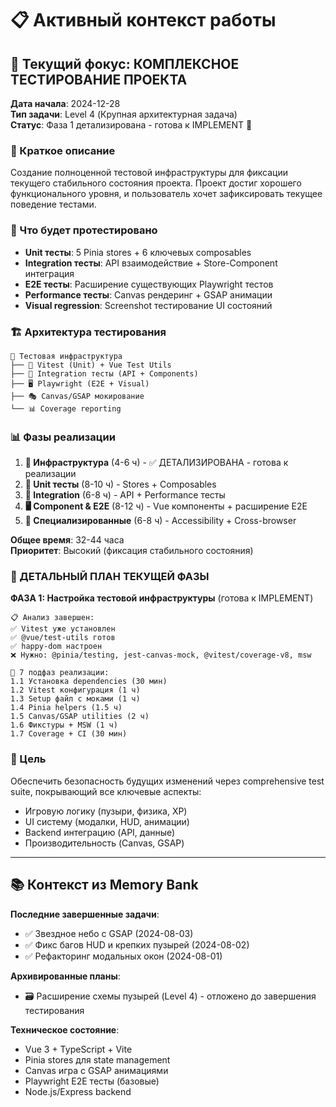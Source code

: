 # 📋 Активный контекст работы

## 🎯 Текущий фокус: КОМПЛЕКСНОЕ ТЕСТИРОВАНИЕ ПРОЕКТА

**Дата начала**: 2024-12-28  
**Тип задачи**: Level 4 (Крупная архитектурная задача)  
**Статус**: Фаза 1 детализирована - готова к IMPLEMENT 🚀  

### 📝 Краткое описание
Создание полноценной тестовой инфраструктуры для фиксации текущего стабильного состояния проекта. Проект достиг хорошего функционального уровня, и пользователь хочет зафиксировать текущее поведение тестами.

### 🎪 Что будет протестировано
- **Unit тесты**: 5 Pinia stores + 6 ключевых composables
- **Integration тесты**: API взаимодействие + Store-Component интеграция  
- **E2E тесты**: Расширение существующих Playwright тестов
- **Performance тесты**: Canvas рендеринг + GSAP анимации
- **Visual regression**: Screenshot тестирование UI состояний

### 🏗️ Архитектура тестирования
```
📁 Тестовая инфраструктура
├── 🔧 Vitest (Unit) + Vue Test Utils  
├── 🔗 Integration тесты (API + Components)
├── 🖥️ Playwright (E2E + Visual)
├── 🎭 Canvas/GSAP мокирование
└── 📊 Coverage reporting
```

### 📊 Фазы реализации
1. **🔧 Инфраструктура** (4-6 ч) - ✅ ДЕТАЛИЗИРОВАНА - готова к реализации
2. **🧪 Unit тесты** (8-10 ч) - Stores + Composables
3. **🔗 Integration** (6-8 ч) - API + Performance тесты  
4. **🖥️ Component & E2E** (8-12 ч) - Vue компоненты + расширение E2E
5. **🎯 Специализированные** (6-8 ч) - Accessibility + Cross-browser

**Общее время**: 32-44 часа  
**Приоритет**: Высокий (фиксация стабильного состояния)

### 🎯 ДЕТАЛЬНЫЙ ПЛАН ТЕКУЩЕЙ ФАЗЫ

**ФАЗА 1: Настройка тестовой инфраструктуры** (готова к IMPLEMENT)
```
📋 Анализ завершен:
✅ Vitest уже установлен
✅ @vue/test-utils готов
✅ happy-dom настроен  
❌ Нужно: @pinia/testing, jest-canvas-mock, @vitest/coverage-v8, msw

🔧 7 подфаз реализации:
1.1 Установка dependencies (30 мин)
1.2 Vitest конфигурация (1 ч)
1.3 Setup файл с моками (1 ч)  
1.4 Pinia helpers (1.5 ч)
1.5 Canvas/GSAP utilities (2 ч) 
1.6 Фикстуры + MSW (1 ч)
1.7 Coverage + CI (30 мин)
```

### 🎯 Цель
Обеспечить безопасность будущих изменений через comprehensive test suite, покрывающий все ключевые аспекты:
- Игровую логику (пузыри, физика, XP)
- UI систему (модалки, HUD, анимации)  
- Backend интеграцию (API, данные)
- Производительность (Canvas, GSAP)

---

## 📚 Контекст из Memory Bank

**Последние завершенные задачи**:
- ✅ Звездное небо с GSAP (2024-08-03)
- ✅ Фикс багов HUD и крепких пузырей (2024-08-02)  
- ✅ Рефакторинг модальных окон (2024-08-01)

**Архивированные планы**:
- 🗃️ Расширение схемы пузырей (Level 4) - отложено до завершения тестирования

**Техническое состояние**:
- Vue 3 + TypeScript + Vite
- Pinia stores для state management
- Canvas игра с GSAP анимациями
- Playwright E2E тесты (базовые)
- Node.js/Express backend 